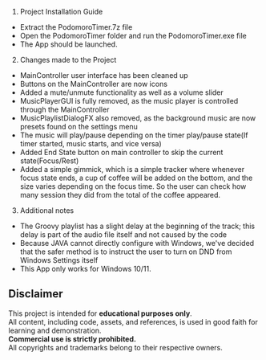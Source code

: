1) Project Installation Guide
- Extract the PodomoroTimer.7z file
- Open the PodomoroTimer folder and run the PodomoroTimer.exe file
- The App should be launched.

2) Changes made to the Project
- MainController user interface has been cleaned up
- Buttons on the MainController are now icons
- Added a mute/unmute functionality as well as a volume slider
- MusicPlayerGUI is fully removed, as the music player is controlled through the MainController
- MusicPlaylistDialogFX also removed, as the background music are now presets found on the settings menu
- The music will play/pause depending on the timer play/pause state(If timer started, music starts, and vice versa)
- Added End State button on main controller to skip the current state(Focus/Rest)
- Added a simple gimmick, which is a simple tracker where whenever focus state ends, a cup of coffee will be added on the bottom, and the size varies depending on the focus time. So the user can check how many session they did from the total of the coffee appeared.

3) Additional notes
- The Groovy playlist has a slight delay at the beginning of the track; this delay is part of the audio file itself and not caused by the code
- Because JAVA cannot directly configure with Windows, we've decided that the safer method is to instruct the user to turn on DND from Windows Settings itself
- This App only works for Windows 10/11.

## Disclaimer

This project is intended for **educational purposes only**.  
All content, including code, assets, and references, is used in good faith for learning and demonstration.  
**Commercial use is strictly prohibited.**  
All copyrights and trademarks belong to their respective owners.
